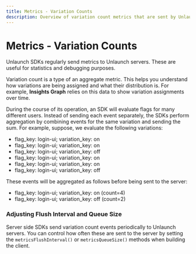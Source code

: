 ```yaml
---
title: Metrics - Variation Counts
description: Overview of variation count metrics that are sent by Unlaunch SDKs.
---
```


# Metrics - Variation Counts

Unlaunch SDKs regularly send metrics to Unlaunch servers. These are useful for statistics and debugging purposes. 

Variation count is a type of an aggregate metric. This helps you understand how variations are being assigned and what their distribution is. For example, **Insights Graph** relies on this data to show variation assignments over time.

During the course of its operation, an SDK will evaluate flags for many different users. Instead of sending each event separately, the SDKs perform aggregation by combining events for the same variation and sending the sum. For example, suppose, we evaluate the following variations:

- flag_key: login-ui; variation_key: on
- flag_key: login-ui; variation_key: on
- flag_key: login-ui; variation_key: off
- flag_key: login-ui; variation_key: on
- flag_key: login-ui; variation_key: on
- flag_key: login-ui; variation_key: off

These events will be aggregated as follows before being sent to the server:
- flag_key: login-ui; variation_key: on (count=4)
- flag_key: login-ui; variation_key: off (count=2)


### Adjusting Flush Interval and Queue Size

Server side SDKs send variation count events periodically to Unlaunch servers. You can control how often these are sent to the server by setting the `metricsFlushInterval()` or `metricsQueueSize()` methods when building the client.